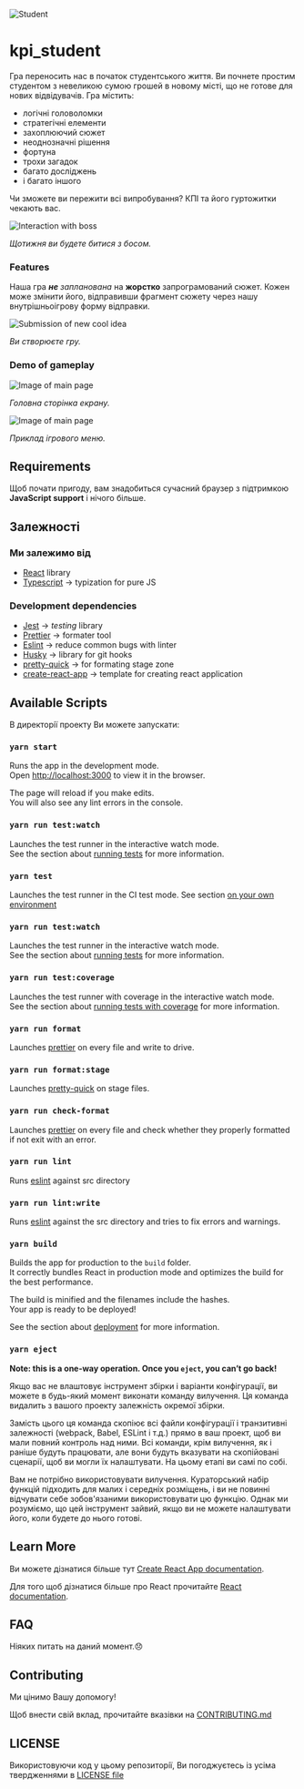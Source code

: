 ![Student](readme_images/student.png)

# kpi_student

Гра переносить нас в початок студентського життя. Ви почнете простим студентом з невеликою сумою грошей в новому місті, що не готове для нових відвідувачів.
Гра містить:

- логічні головоломки
- стратегічні елементи
- захоплюючий сюжет
- неоднозначні рішення
- фортуна
- трохи загадок
- багато досліджень
- і багато іншого

Чи зможете ви пережити всі випробування? КПІ та його гуртожитки чекають вас.

![Interaction with boss](readme_images/boss.svg)

_Щотижня ви будете битися з босом._

### Features

Наша гра _**не** запланована_ на **жорстко** запрограмований сюжет. Кожен може змінити його, відправивши фрагмент сюжету через нашу внутрішньоігрову форму відправки.

![Submission of new cool idea](readme_images/ideaForm.svg)

_Ви створюєте гру._

### Demo of gameplay

![Image of main page](readme_images/main.svg)

_Головна сторінка екрану._

![Image of main page](readme_images/menu.svg)

_Приклад ігрового меню._

## Requirements

Щоб почати пригоду, вам знадобиться сучасний браузер з підтримкою **JavaScript support** і нічого більше.

## Залежностi

### Ми залежимо вiд

- [React](https://reactjs.org/) library
- [Typescript](https://www.typescriptlang.org/) -> typization for pure JS

### Development dependencies

- [Jest](https://jestjs.io/) -> _testing_ library
- [Prettier](https://prettier.io/) -> formater tool
- [Eslint](https://eslint.org/) -> reduce common bugs with linter
- [Husky](https://typicode.github.io/husky/#/) -> library for git hooks
- [pretty-quick](https://www.npmjs.com/package/pretty-quick) -> for formating stage zone
- [create-react-app](https://create-react-app.dev/docs/adding-typescript/) -> template for creating react application

## Available Scripts

В директорiї проекту Ви можете запускати:

### `yarn start`

Runs the app in the development mode.\
Open [http://localhost:3000](http://localhost:3000) to view it in the browser.

The page will reload if you make edits.\
You will also see any lint errors in the console.

### `yarn run test:watch`

Launches the test runner in the interactive watch mode.\
See the section about [running tests](https://facebook.github.io/create-react-app/docs/running-tests) for more information.

### `yarn test`

Launches the test runner in the CI test mode. See section [on your own environment](https://create-react-app.dev/docs/running-tests/#linux-macos-bash)

### `yarn run test:watch`

Launches the test runner in the interactive watch mode.\
See the section about [running tests](https://facebook.github.io/create-react-app/docs/running-tests) for more information.

### `yarn run test:coverage`

Launches the test runner with coverage in the interactive watch mode.\
See the section about [running tests with coverage](https://create-react-app.dev/docs/running-tests/#coverage-reporting) for more information.

### `yarn run format`

Launches [prettier](https://prettier.io/) on every file and write to drive.

### `yarn run format:stage`

Launches [pretty-quick](https://www.npmjs.com/package/pretty-quick) on stage files.

### `yarn run check-format`

Launches [prettier](https://prettier.io/) on every file and check whether they properly formatted if not exit with an error.

### `yarn run lint`

Runs [eslint](https://eslint.org/) against src directory

### `yarn run lint:write`

Runs [eslint](https://eslint.org/) against the src directory and tries to fix errors and warnings.

### `yarn build`

Builds the app for production to the `build` folder.\
It correctly bundles React in production mode and optimizes the build for the best performance.

The build is minified and the filenames include the hashes.\
Your app is ready to be deployed!

See the section about [deployment](https://facebook.github.io/create-react-app/docs/deployment) for more information.

### `yarn eject`

**Note: this is a one-way operation. Once you `eject`, you can’t go back!**

Якщо вас не влаштовує інструмент збірки і варіанти конфігурації, ви можете в будь-який момент виконати команду вилучення. Ця команда видалить з вашого проекту залежність окремої збірки.

Замість цього ця команда скопіює всі файли конфігурації і транзитивні залежності (webpack, Babel, ESLint і т.д.) прямо в ваш проект, щоб ви мали повний контроль над ними. Всі команди, крім вилучення, як і раніше будуть працювати, але вони будуть вказувати на скопійовані сценарії, щоб ви могли їх налаштувати. На цьому етапі ви самі по собі.

Вам не потрібно використовувати вилучення. Кураторський набір функцій підходить для малих і середніх розміщень, і ви не повинні відчувати себе зобов'язаними використовувати цю функцію. Однак ми розуміємо, що цей інструмент зайвий, якщо ви не можете налаштувати його, коли будете до нього готові.

## Learn More

Ви можете дiзнатися бiльше тут [Create React App documentation](https://facebook.github.io/create-react-app/docs/getting-started).

Для того щоб дiзнатися бiльше про React прочитайте [React documentation](https://reactjs.org/).

## FAQ

Нiяких питать на даний момент.:disappointed:

## Contributing

Ми цiнимо Вашу допомогу!

Щоб внести свій вклад, прочитайте вказівки на [CONTRIBUTING.md](CONTRIBUTING.md)

## LICENSE

Використовуючи код у цьому репозиторiї, Ви погоджуєтесь із усіма твердженнями в [LICENSE file](LICENSE)
